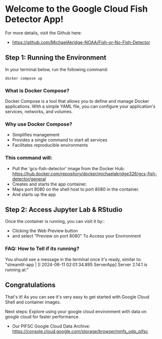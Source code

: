 # Welcome to the Google Cloud Fish Detector App!

For more details, visit the Github here:
- https://github.com/MichaelAkridge-NOAA/Fish-or-No-Fish-Detector

## Step 1: Running the Environment
In your terminal <walkthrough-cloud-shell-icon></walkthrough-cloud-shell-icon> below, run the following command:
```
docker compose up
```
### What is Docker Compose?

Docker Compose is a tool that allows you to define and manage Docker applications. With a simple YAML file, you can configure your application's services, networks, and volumes.

### Why use Docker Compose?

- Simplifies management
- Provides a single command to start all services
- Facilitates reproducible environments

### This command will:
- Pull the 'gcs-fish-detector' image from the Docker Hub: https://hub.docker.com/repository/docker/michaelakridge326/gcs-fish-detector/general
- Creates and starts the app container.
- Maps port 8080 on the shell host to port 8080 in the container.
- And starts up the app

## Step 2: Access Jupyter Lab & RStudio
Once the container is running, you can visit it by::
- Clicking the Web Preview button <walkthrough-web-preview-icon></walkthrough-web-preview-icon>
- and select "Preview on port 8080" To Access your Environment

### FAQ: How to Tell if its running?
You should see a message in the terminal once it's ready, similar to:
"streamlit-app  | [I 2024-06-11 02:01:34.895 ServerApp] Server 2.14.1 is running at:"

## Congratulations
That's it! As you can see it's very easy to get started with Google Cloud Shell and container images.
<walkthrough-conclusion-trophy></walkthrough-conclusion-trophy>

Next steps:
Explore using your google cloud environment with data on google cloud for faster performance. 
- Our PIFSC Google Cloud Data Archive: https://console.cloud.google.com/storage/browser/nmfs_odp_pifsc

